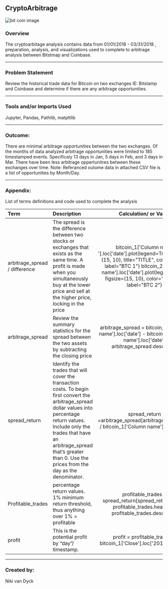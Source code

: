 ## CryptoArbitrage

![bit coin image](https://executium.com/m/alt/images/1140521458_cryptoarbitrage.jpg)

### Overview

The cryptoarbitage analysis contains data from 01/01/2018 - 03/31/2018 , preparation, analysis, and visualizations used to complete to arbitrage analysis between Bitstmap and Coinbase.  

---

### Problem Statement
Review the historical trade data for Bitcoin on two exchanges IE: Bitstamp and Coinbase and determine if there are any arbitrage opportunities.  

---

### Tools and/or Imports Used 
Jupyter, Pandas, Pathlib, matpltlib

---

### Outcome: 
There are minimal arbitrage opportunities between the two exchanges.  Of the months of data analyzed arbitrage opportunities were limited to 185 timestamped events. Specificaly 13 days in Jan, 5 days in Feb, and 3 days in Mar. There have been less arbitrage oppertunitres between these exchanges over time. Note: Referanced outome data in attached CSV file is a list of opportunities by Month/Day.  

---

### Appendix:  
List of terms definitions and code used to complete the analysis

| Term | Description | Calculation/ or Value |
| :--- | :--- | :---: |
|arbitrage_spread / difference |The spread is the difference between two stocks or exchanges that exists as the same time.  A profit is made when you simultaneously buy at the lower price and sell at the higher price, locking in the price |bitcoin_1['Column name '].loc['date'].plot(legend=True, figsize=(15, 10), title="TITLE", color="blue", label="BTC 1") bitcoin_2['Column name'].loc['date'].plot(legend=True, figsize=(15, 10), color="orange", label="BTC 2")
|arbitrage_spread| Review the summary statistics for the spread between the two assets by subtracting the closing price|arbitrage_spread = bitcoin_2['Column name'].loc['date'] - bitcoin_1['Column name'].loc['date'] arbitrage_spread.describe()
|spread_return|Identify the trades that will cover the transaction costs. To begin first convert the arbitrage_spread dollar values into percentage return values. Include only the trades that have an arbitrage_spread that’s greater than 0. Use the prices from the day as the denominator. |spread_return =arbitrage_spread[arbitrage_spread>0] / bitcoin_1['Column name'].loc['date'] 
|Profitable_trades|percentage return values. 1% minimum return threshold, thus anything over 1% = profitable|profitable_trades = spread_return[spread_return > .01]  profitable_trades.head(10)  profitable_trades.describe()
|profit|This is the potential profit by “day”/ timestamp.|profit = profitable_trades * bitcoin_1['Close'].loc['2015-10-19']

---
### Created by:
Niki van Dyck 
